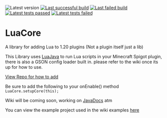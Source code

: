 
![Latest version](https://repo.selenadevelopment.com/api/badge/latest/releases/dev/selena/lua/LuaCore?name=LuaCore) 
[![Last successful build](https://img.shields.io/badge/dynamic/json?color=light_green&label=last%20successful%20build&query=%24.lastSuccessfulBuild.number&url=https%3A%2F%2Fdev.selenadevelopment.com%2Fjob%2FLuaCore%2Fapi%2Fjson)](https://dev.selenadevelopment.com/job/LuaCore/lastSuccessfulBuild)
[![Last failed build](https://img.shields.io/badge/dynamic/json?color=red&label=last%20failed%20build&query=%24.lastFailedBuild.number&url=https%3A%2F%2Fdev.selenadevelopment.com%2Fjob%2FLuaCore%2Fapi%2Fjson)](https://dev.selenadevelopment.com/job/LuaCore/lastFailedBuild)  
[![Latest tests passed](https://img.shields.io/badge/dynamic/json?color=light_green&label=Latest%20tests%20passed&query=%24.passCount&url=https%3A%2F%2Fdev.selenadevelopment.com/job/LuaCore/lastBuild/testReport/api/json)](https://dev.selenadevelopment.com/job/LuaCore/lastBuild/testReport)
[![Latest tests failed](https://img.shields.io/badge/dynamic/json?color=red&label=Latest%20tests%20failed&query=%24.failCount&url=https%3A%2F%2Fdev.selenadevelopment.com/job/LuaCore/lastBuild/testReport/api/json)](https://dev.selenadevelopment.com/job/LuaCore/lastBuild/testReport)
# LuaCore
A library for adding Lua to 1.20 plugins (Not a plugin itself just a lib)

This Library uses [LuaJava](https://github.com/luaj/luaj) to run Lua scripts in your Minecraft Spigot plugin, there is also a GSON config loader built in.
please refer to the wiki once its up for how to use.

[View Repo for how to add](https://repo.selenadevelopment.com/#/releases)

Be sure to add the following to your onEnable() method
`LuaCore.setupCore(this);`

Wiki will be coming soon, working on [JavaDocs](https://docs.selenadevelopment.com) atm

You can view the example project used in the wiki examples [here](https://github.com/RedW0lfStoneYT/LuaCoreExample)
